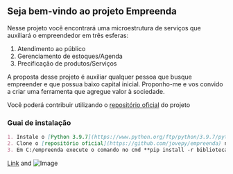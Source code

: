 ## Seja bem-vindo ao projeto Empreenda

Nesse projeto você encontrará uma microestrutura de serviços que auxiliará o empreendedor em três esferas:
1. Atendimento ao público
2. Gerenciamento de estoques/Agenda
3. Precificação de produtos/Serviços

A proposta desse projeto é auxiliar qualquer pessoa que busque empreender e que possua baixo capital inicial. Proponho-me e vos convido a criar uma ferramenta que agregue valor à sociedade.

Você poderá contribuir utilizando o [repositório oficial](https://github.com/jovepy/empreenda) do projeto 

### Guai de instalação
```markdown
1. Instale o [Python 3.9.7](https://www.python.org/ftp/python/3.9.7/python-3.9.7-amd64.exe) em C:/
2. Clone o [repositório oficial](https://github.com/jovepy/empreenda) na raiz C:/
3. Em C:/empreenda execute o comando no cmd **pip install -r bibliotecas.txt**
```

[Link](url) and ![Image](src)
